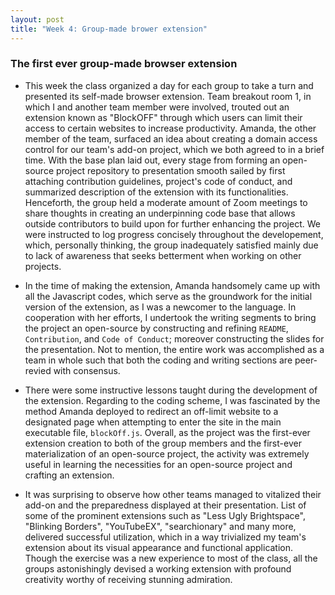 ```yaml
---
layout: post
title: "Week 4: Group-made brower extension"
---
```


### The first ever group-made browser extension

-   This week the class organized a day for each group to take a turn and presented its self-made browser extension. Team breakout room 1, in which I and another team member were involved, trouted out an extension known as "BlockOFF" through which users can limit their access to certain websites to increase productivity. Amanda, the other member of the team, surfaced an idea about creating a domain access control for our team's add-on project, which we both agreed to in a brief time. With the base plan laid out, every stage from forming an open-source project repository to presentation smooth sailed by first attaching contribution guidelines, project's code of conduct, and summarized description of the extension with its functionalities. Henceforth, the group held a moderate amount of Zoom meetings to share thoughts in creating an underpinning code base that allows outside contributors to build upon for further enhancing the project. We were instructed to log progress concisely throughout the developement, which, personally thinking, the group inadequately satisfied mainly due to lack of awareness that seeks betterment when working on other projects.

<!--more-->

-   In the time of making the extension, Amanda handsomely came up with all the Javascript codes, which serve as the groundwork for the initial version of the extension, as I was a newcomer to the language. In cooperation with her efforts, I undertook the writing segments to bring the project an open-source by constructing and refining `README`, `Contribution`, and `Code of Conduct`; moreover constructing the slides for the presentation. Not to mention, the entire work was accomplished as a team in whole such that both the coding and writing sections are peer-revied with consensus.

-   There were some instructive lessons taught during the development of the extension. Regarding to the coding scheme, I was fascinated by the method Amanda deployed to redirect an off-limit website to a designated page when attempting to enter the site in the main executable file, `blockOff.js`. Overall, as the project was the first-ever extension creation to both of the group members and the first-ever materialization of an open-source project, the activity was extremely useful in learning the necessities for an open-source project and crafting an extension.

-   It was surprising to observe how other teams managed to vitalized their add-on and the preparedness displayed at their presentation. List of some of the prominent extensions such as "Less Ugly Brightspace", "Blinking Borders", "YouTubeEX", "searchionary" and many more, delivered successful utilization, which in a way trivialized my team's extension about its visual appearance and functional application. Though the exercise was a new experience to most of the class, all the groups astonishingly devised a working extension with profound creativity worthy of receiving stunning admiration.
